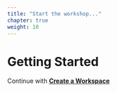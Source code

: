 ```yaml
---
title: "Start the workshop..."
chapter: true
weight: 10
---
```


# Getting Started
Continue with [**Create a Workspace**](/prerequisites/workspace/)
